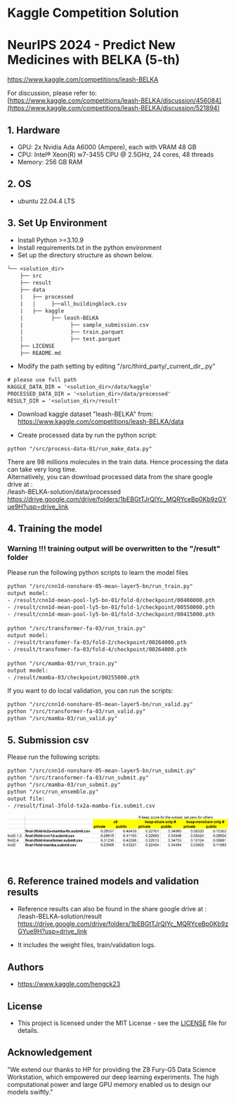 # Kaggle Competition Solution

# NeurIPS 2024 - Predict New Medicines with BELKA (5-th)
https://www.kaggle.com/competitions/leash-BELKA

For discussion, please refer to:  
[https://www.kaggle.com/competitions/leash-BELKA/discussion/456084](https://www.kaggle.com/competitions/leash-BELKA/discussion/521894)


## 1. Hardware  
- GPU: 2x Nvidia Ada A6000 (Ampere), each with VRAM 48 GB
- CPU: Intel® Xeon(R) w7-3455 CPU @ 2.5GHz, 24 cores, 48 threads
- Memory: 256 GB RAM

## 2. OS 
- ubuntu 22.04.4 LTS


## 3. Set Up Environment
- Install Python >=3.10.9
- Install requirements.txt in the python environment
- Set up the directory structure as shown below.
``` 
└── <solution_dir>
    ├── src 
    ├── result
    ├── data
    |   ├── processed
    |   |     ├──all_buildingblock.csv
    |   ├── kaggle 
    |         ├── leash-BELKA
    |               ├── sample_submission.csv
    │               ├── train.parquet
    │               ├── test.parquet
    ├── LICENSE 
    ├── README.md 
```
- Modify the path setting by editing  "/src/third_party/\_current_dir_.py"

```
# please use full path 
KAGGLE_DATA_DIR = '<solution_dir>/data/kaggle'
PROCESSED_DATA_DIR = '<solution_dir>/data/processed'
RESULT_DIR = '<solution_dir>/result'
```

- Download kaggle dataset "leash-BELKA" from:  
https://www.kaggle.com/competitions/leash-BELKA/data

- Create processed data by run the python script:
```
python "/src/process-data-01/run_make_data.py"  
```
  There are 98 millions molecules in the train data. Hence processing the data can take very long time.  
  Alternatively, you can download processed data from the share google drive at :  
  <google-drive>/leash-BELKA-solution/data/processed  
  https://drive.google.com/drive/folders/1bEBGtTJrQlYc_MQRYceBp0Kb9zGYue9H?usp=drive_link  

## 4. Training the model

### Warning !!! training output will be overwritten to the "/result" folder
Please run the following python scripts to learn the model files

```  
python "/src/cnn1d-nonshare-05-mean-layer5-bn/run_train.py"
output model:
- /result/cnn1d-mean-pool-ly5-bn-01/fold-0/checkpoint/00400000.pth
- /result/cnn1d-mean-pool-ly5-bn-01/fold-1/checkpoint/00550000.pth
- /result/cnn1d-mean-pool-ly5-bn-01/fold-3/checkpoint/00415000.pth

python "/src/transformer-fa-03/run_train.py"
output model:
- /result/transfomer-fa-03/fold-2/checkpoint/00264000.pth
- /result/transfomer-fa-03/fold-4/checkpoint/00264000.pth

python "/src/mamba-03/run_train.py"
output model:
- /result/mamba-03/checkpoint/00255000.pth

```
If you want to do local validation, you can run the scripts:

```
python "/src/cnn1d-nonshare-05-mean-layer5-bn/run_valid.py"
python "/src/transformer-fa-03/run_valid.py"
python "/src/mamba-03/run_valid.py"
```  
  
## 5. Submission csv 

Please run the following scripts:

```
python "/src/cnn1d-nonshare-05-mean-layer5-bn/run_submit.py"
python "/src/transformer-fa-03/run_submit.py"
python "/src/mamba-03/run_submit.py"
python "/src/run_ensemble.py"
output file:
- /result/final-3fold-tx2a-mamba-fix.submit.csv
```

![alt text](https://github.com/hengck23/solution-leash-BELKA/blob/main/doc/Selection_164.png)  
 <br /> <br />

## 6. Reference trained models and validation results
- Reference results can also be found in the share google drive at :  
  <google-drive>/leash-BELKA-solution/result  
  https://drive.google.com/drive/folders/1bEBGtTJrQlYc_MQRYceBp0Kb9zGYue9H?usp=drive_link  

- It includes the weight files, train/validation logs.
  

## Authors

- https://www.kaggle.com/hengck23

## License

- This project is licensed under the MIT License - see the [LICENSE](LICENSE) file for details.

## Acknowledgement

"We extend our thanks to HP for providing the Z8 Fury-G5 Data Science Workstation, which empowered our deep learning experiments. The high computational power and large GPU memory enabled us to design our models swiftly."
